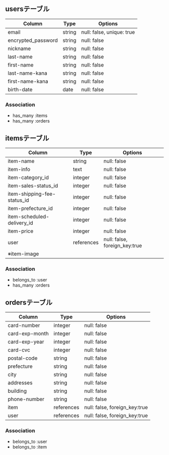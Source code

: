 ## usersテーブル
| Column              | Type       | Options                        |
| --------------------| ---------- | ------------------------------ |
| email               | string     | null: false, unique: true      |
| encrypted_password  | string     | null: false                    |
| nickname            | string     | null: false                    |
| last-name           | string     | null: false                    |
| first-name          | string     | null: false                    |
| last-name-kana      | string     | null: false                    |
| first-name-kana     | string     | null: false                    |
| birth-date          | date       | null: false                    |

### Association
- has_many :items
- has_many :orders


## itemsテーブル
| Column                      | Type       | Options                              |
| ----------------------------| ---------- | -------------------------------------|
| item-name                   | string     | null: false                          |
| item-info                   | text       | null: false                          |
| item-category_id            | integer    | null: false                          |
| item-sales-status_id        | integer    | null: false                          |
| item-shipping-fee-status_id | integer    | null: false                          |
| item-prefecture_id          | integer    | null: false                          |
| item-scheduled-delivery_id  | integer    | null: false                          |
| item-price                  | integer    | null: false                          |
| user                        | references | null: false, foreign_key:true        |
| ※item-image                 |            |                                      |

### Association
- belongs_to :user
- has_many :orders

## ordersテーブル
| Column              | Type       | Options                        |
| --------------------| ---------- | ------------------------------ |
| card-number         | integer    | null: false                    |
| card-exp-month      | integer    | null: false                    |
| card-exp-year       | integer    | null: false                    |
| card-cvc            | integer    | null: false                    |
| postal-code         | string     | null: false                    |
| prefecture          | string     | null: false                    |
| city                | string     | null: false                    |
| addresses           | string     | null: false                    |
| building            | string     | null: false                    |
| phone-number        | string     | null: false                    |
| item                | references | null: false, foreign_key:true  |
| user                | references | null: false, foreign_key:true  |

### Association
- belongs_to :user
- belongs_to :item